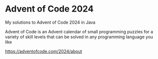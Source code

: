 # Advent of Code 2024

My solutions to Advent of Code 2024 in Java

Advent of Code is an Advent calendar of small programming puzzles for a variety of skill levels that can be solved in any programming language you like

https://adventofcode.com/2024/about